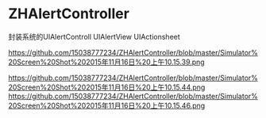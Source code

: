 # ZHAlertController
封装系统的UIAlertControll UIAlertView UIActionsheet

https://github.com/15038777234/ZHAlertController/blob/master/Simulator%20Screen%20Shot%202015年11月16日%20上午10.15.39.png

https://github.com/15038777234/ZHAlertController/blob/master/Simulator%20Screen%20Shot%202015年11月16日%20上午10.15.44.png
https://github.com/15038777234/ZHAlertController/blob/master/Simulator%20Screen%20Shot%202015年11月16日%20上午10.15.46.png
